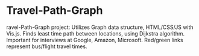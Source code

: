 # Travel-Path-Graph
ravel-Path-Graph project: Utilizes Graph data structure, HTML/CSS/JS with Vis.js. Finds least time path between locations, using Dijkstra algorithm. Important for interviews at Google, Amazon, Microsoft. Red/green links represent bus/flight travel times.
